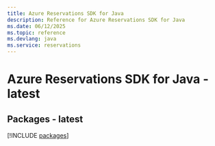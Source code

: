 ```yaml
---
title: Azure Reservations SDK for Java
description: Reference for Azure Reservations SDK for Java
ms.date: 06/12/2025
ms.topic: reference
ms.devlang: java
ms.service: reservations
---
```

# Azure Reservations SDK for Java - latest
## Packages - latest
[!INCLUDE [packages](reservations-index.md)]